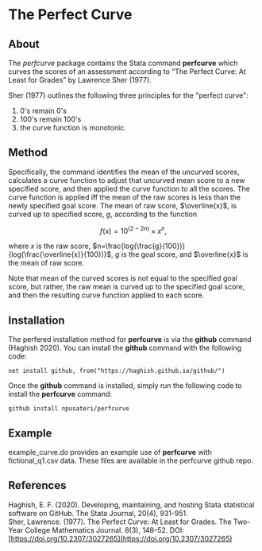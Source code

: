 # The Perfect Curve

## About
The *perfcurve* package contains the Stata command **perfcurve** which curves the scores of an assessment according to “The Perfect Curve: At Least for Grades” by Lawrence Sher (1977).

Sher (1977) outlines the following three principles for the "perfect curve":
1. 0's remain 0's
2. 100's remain 100's
3. the curve function is monotonic.

## Method
Specifically, the command identifies the mean of the uncurved scores, calculates a curve function to adjust that uncurved mean score to a new specified score, and then applied the curve function to all the scores. The curve function is applied iff the mean of the raw scores is less than the newly specified goal score.  The mean of raw score, $\overline{x}$, is curved up to specified score, $g$, according to the function 

$$f(x)=10^{(2-2n)} \times x^{n},$$

where $x$ is the raw score, $n=\frac{log(\frac{g}{100})}{log(\frac{\overline{x}}{100})}$, $g$ is the goal score, and $\overline{x}$ is the mean of raw score.

Note that mean of the curved scores is not equal to the specified goal score, but rather, the raw mean is curved up to the specified goal score, and then the resulting curve function applied to each score.

## Installation
The perfered installation method for **perfcurve** is via the **github** command (Haghish 2020). You can install the **github** command with the following code:  

```
net install github, from("https://haghish.github.io/github/")
```

Once the **github** command is installed, simply run the following code to install the **perfcurve** command:  

```
github install npusateri/perfcurve
```

## Example 
example_curve.do provides an example use of **perfcurve** with fictional_q1.csv data. These files are available in the perfcurve github repo.

## References
Haghish, E. F. (2020). Developing, maintaining, and hosting Stata statistical software on GitHub. The Stata Journal, 20(4), 931-951.  
Sher, Lawrence. (1977). The Perfect Curve: At Least for Grades. The Two-Year College Mathematics Journal. 8(3), 148–52. DOI: [https://doi.org/10.2307/3027265](https://doi.org/10.2307/3027265)
